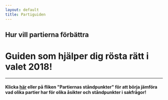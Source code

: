 ```yaml
---
layout: default
title: Partiguiden
---
```

  <div class="jumbotron text-center" id="hemjumbotron">
    <h2 class="noMargin"> Hur vill partierna förbättra 
        <span class="element" id="typeText"></span> 
        <span class="typed-cursor"></span>
      </h2>
  </div>
  <div class="container">
    <div class="row">
      <div class="col-sm-8 col-sm-offset-2">
        <h1  class="boxTitle text-center">Guiden som hjälper dig rösta rätt i valet 2018!</h1>
        <hr class="lineLarge">          
            <h4>Klicka <a href="/partiernas-standpunkter.html">här</a> eller på fliken "Partiernas ståndpunkter" för att börja jämföra vad olika partier har för olika åsikter och ståndpunkter i sakfrågor!</h4>
        </div>
    </div>
  </div>
